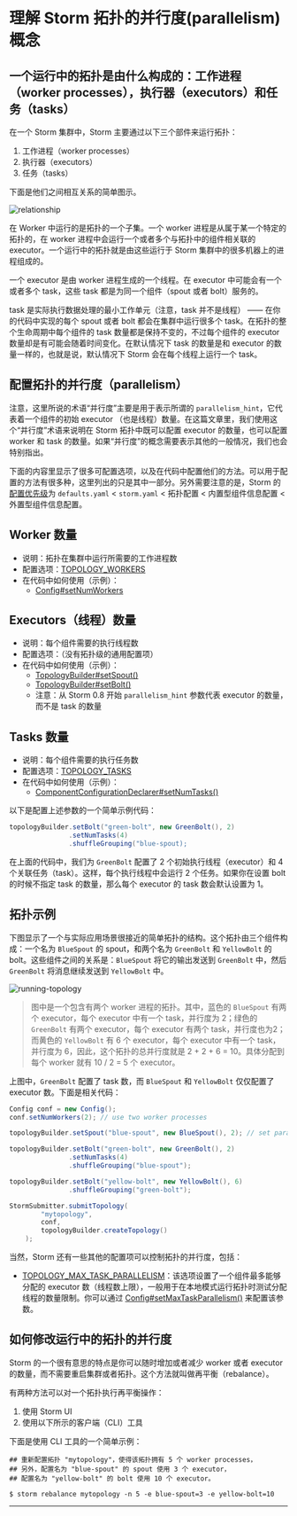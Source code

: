 # 理解 Storm 拓扑的并行度(parallelism)概念

## 一个运行中的拓扑是由什么构成的：工作进程（worker processes），执行器（executors）和任务（tasks）

在一个 Storm 集群中，Storm 主要通过以下三个部件来运行拓扑：

1. 工作进程（worker processes）
2. 执行器（executors）
3. 任务（tasks）

下面是他们之间相互关系的简单图示。

![relationship][1]

在 Worker 中运行的是拓扑的一个子集。一个 worker 进程是从属于某一个特定的拓扑的，在 worker 进程中会运行一个或者多个与拓扑中的组件相关联的 executor。一个运行中的拓扑就是由这些运行于 Storm 集群中的很多机器上的进程组成的。

一个 executor 是由 worker 进程生成的一个线程。在 executor 中可能会有一个或者多个 task，这些 task 都是为同一个组件（spout 或者 bolt）服务的。

task 是实际执行数据处理的最小工作单元（注意，task 并不是线程） —— 在你的代码中实现的每个 spout 或者 bolt 都会在集群中运行很多个 task。在拓扑的整个生命周期中每个组件的 task 数量都是保持不变的，不过每个组件的 executor 数量却是有可能会随着时间变化。在默认情况下 task 的数量是和 executor 的数量一样的，也就是说，默认情况下 Storm 会在每个线程上运行一个 task。

## 配置拓扑的并行度（parallelism）

注意，这里所说的术语“并行度”主要是用于表示所谓的 `parallelism_hint`，它代表着一个组件的初始 executor （也是线程）数量。在这篇文章里，我们使用这个“并行度”术语来说明在 Storm 拓扑中既可以配置 executor 的数量，也可以配置 worker 和 task 的数量。如果“并行度”的概念需要表示其他的一般情况，我们也会特别指出。

下面的内容里显示了很多可配置选项，以及在代码中配置他们的方法。可以用于配置的方法有很多种，这里列出的只是其中一部分。另外需要注意的是，Storm 的[配置优先级][2]为 `defaults.yaml` < `storm.yaml` < 拓扑配置 < 内置型组件信息配置 < 外置型组件信息配置。

## Worker 数量

- 说明：拓扑在集群中运行所需要的工作进程数
- 配置选项：[TOPOLOGY_WORKERS][3]
- 在代码中如何使用（示例）：
	- [Config#setNumWorkers][4]

## Executors（线程）数量

- 说明：每个组件需要的执行线程数
- 配置选项：（没有拓扑级的通用配置项）
- 在代码中如何使用（示例）：
	- [TopologyBuilder#setSpout()][5]
	- [TopologyBuilder#setBolt()][5]
	- 注意：从 Storm 0.8 开始 `parallelism_hint` 参数代表 executor 的数量，而不是 task 的数量

## Tasks 数量

- 说明：每个组件需要的执行任务数
- 配置选项：[TOPOLOGY_TASKS][6]
- 在代码中如何使用（示例）：
	- [ComponentConfigurationDeclarer#setNumTasks()][7]

以下是配置上述参数的一个简单示例代码：

```java
topologyBuilder.setBolt("green-bolt", new GreenBolt(), 2)
               .setNumTasks(4)
               .shuffleGrouping("blue-spout);
```

在上面的代码中，我们为 `GreenBolt` 配置了 2 个初始执行线程（executor）和 4 个关联任务（task）。这样，每个执行线程中会运行 2 个任务。如果你在设置 bolt 的时候不指定 task 的数量，那么每个 executor 的 task 数会默认设置为 1。

## 拓扑示例

下图显示了一个与实际应用场景很接近的简单拓扑的结构。这个拓扑由三个组件构成：一个名为 `BlueSpout` 的 spout，和两个名为 `GreenBolt` 和 `YellowBolt` 的 bolt。这些组件之间的关系是：`BlueSpout` 将它的输出发送到 `GreenBolt` 中，然后 `GreenBolt` 将消息继续发送到 `YellowBolt` 中。

![running-topology][8]

>图中是一个包含有两个 worker 进程的拓扑。其中，蓝色的 `BlueSpout` 有两个 executor，每个 executor 中有一个 task，并行度为 2；绿色的 `GreenBolt` 有两个 executor，每个 executor 有两个 task，并行度也为2；而黄色的 `YellowBolt` 有 6 个 executor，每个 executor 中有一个 task，并行度为 6，因此，这个拓扑的总并行度就是 2 + 2 + 6 = 10。具体分配到每个 worker 就有 10 / 2 = 5 个 executor。

上图中，`GreenBolt` 配置了 task 数，而 `BlueSpout` 和 `YellowBolt` 仅仅配置了 executor 数。下面是相关代码：

```java
Config conf = new Config();
conf.setNumWorkers(2); // use two worker processes

topologyBuilder.setSpout("blue-spout", new BlueSpout(), 2); // set parallelism hint to 2

topologyBuilder.setBolt("green-bolt", new GreenBolt(), 2)
               .setNumTasks(4)
               .shuffleGrouping("blue-spout");

topologyBuilder.setBolt("yellow-bolt", new YellowBolt(), 6)
               .shuffleGrouping("green-bolt");

StormSubmitter.submitTopology(
        "mytopology",
        conf,
        topologyBuilder.createTopology()
    );
```

当然，Storm 还有一些其他的配置项可以控制拓扑的并行度，包括：

- [TOPOLOGY_MAX_TASK_PARALLELISM][9]：该选项设置了一个组件最多能够分配的 executor 数（线程数上限），一般用于在本地模式运行拓扑时测试分配线程的数量限制。你可以通过 [Config#setMaxTaskParallelism()][10] 来配置该参数。

## 如何修改运行中的拓扑的并行度

Storm 的一个很有意思的特点是你可以随时增加或者减少 worker 或者 executor 的数量，而不需要重启集群或者拓扑。这个方法就叫做再平衡（rebalance）。

有两种方法可以对一个拓扑执行再平衡操作：

1. 使用 Storm UI
2. 使用以下所示的客户端（CLI）工具

下面是使用 CLI 工具的一个简单示例：

```shell
## 重新配置拓扑 "mytopology"，使得该拓扑拥有 5 个 worker processes，
## 另外，配置名为 "blue-spout" 的 spout 使用 3 个 executor，
## 配置名为 "yellow-bolt" 的 bolt 使用 10 个 executor。

$ storm rebalance mytopology -n 5 -e blue-spout=3 -e yellow-bolt=10
```

---

[1]: https://raw.githubusercontent.com/weyo/Storm-Documents/master/Manual/images/fig-parallelism-1.png
[2]: https://github.com/weyo/Storm-Documents/blob/master/Manual/zh/Configuration.md
[3]: http://storm.apache.org/javadoc/apidocs/backtype/storm/Config.html#TOPOLOGY_WORKERS
[4]: http://storm.apache.org/javadoc/apidocs/backtype/storm/Config.html
[5]: http://storm.apache.org/javadoc/apidocs/backtype/storm/topology/TopologyBuilder.html
[6]: http://storm.apache.org/javadoc/apidocs/backtype/storm/Config.html#TOPOLOGY_TASKS
[7]: http://storm.apache.org/javadoc/apidocs/backtype/storm/topology/ComponentConfigurationDeclarer.html
[8]: http://storm.apache.org/documentation/images/example-of-a-running-topology.png
[9]: http://storm.apache.org/javadoc/apidocs/backtype/storm/Config.html#TOPOLOGY_MAX_TASK_PARALLELISM
[10]: http://storm.apache.org/javadoc/apidocs/backtype/storm/Config.html#setMaxTaskParallelism(int)

